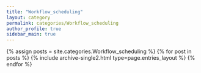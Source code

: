 ```yaml
---
title: "Workflow_scheduling"
layout: category
permalink: categories/Workflow_scheduling
author_profile: true
sidebar_main: true
---
```


{% assign posts = site.categories.Workflow_scheduling %}
{% for post in posts %} {% include archive-single2.html type=page.entries_layout %} {% endfor %}